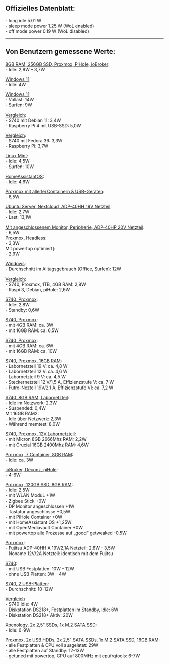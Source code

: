 ## Offizielles Datenblatt:  
\- long idle 5.01 W  
\- sleep mode power 1.25 W (WoL enabled)  
\- off mode power 0.19 W (WoL disabled)  

***

## Von Benutzern gemessene Werte:  

[8GB RAM, 256GB SSD, Proxmox, PiHole, ioBroker](https://www.mydealz.de/comments/permalink/37566282):  
\- Idle: 2,9W – 3,7W  

[Windows 11](https://www.mydealz.de/comments/permalink/37575538):  
\- Idle: 4W  

[Windows 11](https://www.mydealz.de/comments/permalink/37588489):  
\- Vollast: 14W  
\- Surfen: 9W  

[Vergleich](https://www.mydealz.de/comments/permalink/37588992):  
\- S740 mit Debian 11: 3,4W  
\- Raspberry Pi 4 mit USB-SSD: 5,0W  

[Vergleich](https://www.mydealz.de/comments/permalink/37593024):  
\- S740 mit Fedora 36: 3,3W  
\- Raspberry Pi: 3,7W  

[Linux Mint](https://www.mydealz.de/comments/permalink/37610016):  
\- Idle: 4,5W  
\- Surfen: 10W  

[HomeAssistantOS](https://www.mydealz.de/comments/permalink/37612394):  
\- Idle: 4,6W  

[Proxmox mit allerlei Containern & USB-Geräten](https://www.mydealz.de/comments/permalink/37606163):  
\- 6,5W  

[Ubuntu Server, Nextcloud, ADP-40HH 19V Netzteil](https://www.mydealz.de/comments/permalink/37686884):  
\- Idle: 2,7W  
\- Last: 13,1W  

[Mit angeschlossenem Monitor, Peripherie, ADP-40HP 20V Netzteil](https://www.mydealz.de/comments/permalink/37687812):  
\- 6,5W  
Proxmox, Headless:  
\- 3,3W  
Mit powertop optimiert]:  
\- 2,9W  

[Windows](https://www.mydealz.de/comments/permalink/37689549):  
\- Durchschnitt im Alltagsgebrauch (Office, Surfen): 12W  

[Vergleich](https://www.mydealz.de/comments/permalink/37707039):  
\- S740, Proxmox, 1TB, 4GB RAM: 2,8W  
\- Raspi 3, Debian, piHole: 2,6W  

[S740, Proxmox](https://www.mydealz.de/comments/permalink/37714795):  
\- Idle: 2,8W  
\- Standby: 0,6W  

[S740, Proxmox](https://www.mydealz.de/comments/permalink/37736092):  
\- mit 4GB RAM: ca. 3W  
\- mit 16GB RAM: ca. 6,5W  

[S740, Proxmox](https://www.mydealz.de/comments/permalink/37675240):  
\- mit 4GB RAM: ca. 6W  
\- mit 16GB RAM: ca. 10W  

[S740, Proxmox, 16GB RAM](https://www.mydealz.de/comments/permalink/37747947):  
\- Labornetzteil 19 V: ca. 4,8 W  
\- Labornetzteil 12 V: ca. 4,6 W  
\- Labornetzteil 9 V: ca. 4,5 W  
\- Steckernetzteil 12 V/1,5 A, Effizienzstufe V: ca. 7 W  
\- Futro-Nezteil 19V/2,1 A, Effizienzstufe VI: ca. 7,2 W  

[S740, 8GB RAM, Labornetzteil](https://www.mydealz.de/comments/permalink/37758713):  
\- Idle im Netzwerk: 2,3W  
\- Suspended: 0,4W  
Mit 16GB RAM2:  
\- Idle über Netzwerk: 2,3W  
\- Während memtest: 8,0W  

[S740, Proxmox, 12V Labornetzteil](https://www.mydealz.de/comments/permalink/37840567):  
\- mit Micron 8GB 2666Mhz RAM: 2,2W  
\- mit Crucial 16GB 2400Mhz RAM: 4,6W  

[Proxmox, 7 Container, 8GB RAM](https://www.mydealz.de/comments/permalink/37821524):  
\- Idle: ca. 3W  

[ioBroker, Deconz, piHole](https://www.mydealz.de/comments/permalink/37834024):  
\- 4-6W  

[Proxmox, 120GB SSD, 8GB RAM](https://www.mydealz.de/comments/permalink/37965374):  
\- Idle: 2,5W  
\- mit WLAN ModuL +1W  
\- Zigbee Stick +0W  
\- DP Monitor angeschlossen +1W  
\- Tastatur angeschlosse +0,5W  
\- mit PiHole Container +0W  
\- mit HomeAssistant OS +1,25W  
\- mit OpenMediavault Container +0W  
\- mit powertop alle Prozesse auf „good“ getweaked -0,5W  

[Proxmox]():  
\- Fujitsu ADP-40HH A 19V/2,1A Netzteil: 2,8W - 3,5W  
\- Noname 12V/2A Netzteil: identisch mit dem Fujitsu  

[S740](https://www.mydealz.de/comments/permalink/38082473):  
\- mit USB Festplatten: 10W – 12W  
\- ohne USB Platten: 3W – 4W  

[S740, 2 USB-Platten](https://www.mydealz.de/comments/permalink/38082189):  
\- Durchschnitt: 10-12W  

[Vergleich](https://www.mydealz.de/comments/permalink/38082701)  
\- S740 Idle: 4W  
\- Diskstation DS218+, Festplatten im Standby, Idle: 6W  
\- Diskstation DS218+ Aktiv: 20W  

[Xpenology, 2x 2,5" SSDs, 1x M.2 SATA SSD](https://www.mydealz.de/comments/permalink/38331948):  
\- Idle: 6-9W  

[Proxmox, 2x USB HDDs, 2x 2,5" SATA SSDs, 1x M.2 SATA SSD, 16GB RAM:](https://www.mydealz.de/comments/permalink/38503891)  
\- alle Festplatten & CPU voll ausgelatet: 29W  
\- alle Festplatten auf Standby: 12-13W  
\- getuned mit powertop, CPU auf 800MHz mit cpufrqtools: 6-7W
